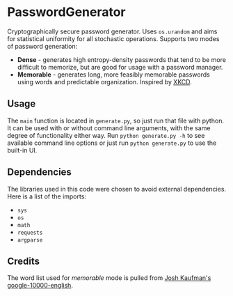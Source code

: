 # PasswordGenerator
Cryptographically secure password generator. Uses `os.urandom` and aims for statistical uniformity for all stochastic operations. Supports two modes of password generation:
* **Dense** - generates high entropy-density passwords that tend to be more difficult to memorize, but are good for usage with a password manager.
* **Memorable** - generates long, more feasibly memorable passwords using words and predictable organization. Inspired by [XKCD](https://xkcd.com/936/).

## Usage
The `main` function is located in `generate.py`, so just run that file with python. It can be used with or without command line arguments, with the same degree of functionality either way.
Run `python generate.py -h` to see available command line options or just run `python generate.py` to use the built-in UI.

## Dependencies
The libraries used in this code were chosen to avoid external dependencies. Here is a list of the imports:
* `sys`
* `os`
* `math`
* `requests`
* `argparse`

## Credits
The word list used for *memorable* mode is pulled from [Josh Kaufman's google-10000-english](https://github.com/first20hours/google-10000-english).
